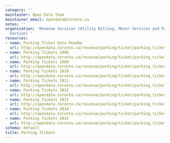 ```yaml
---
category: ''
maintainer: Open Data Team
maintainer_email: opendata@toronto.ca
notes: ''
organization: 'Revenue Services (Utility Billing, Meter Services and Parking Tags
  Section) '
resources:
- name: Parking Ticket Data Readme
  url: http://opendata.toronto.ca/revenue/parking/ticket/parking_tickets_readme.xls
- name: Parking Tickets 2008
  url: http://opendata.toronto.ca/revenue/parking/ticket/parking_tickets_2008.zip
- name: Parking Tickets 2009
  url: http://opendata.toronto.ca/revenue/parking/ticket/parking_tickets_2009.zip
- name: Parking Tickets 2010
  url: http://opendata.toronto.ca/revenue/parking/ticket/parking_tickets_2010.zip
- name: Parking Tickets 2011
  url: http://opendata.toronto.ca/revenue/parking/ticket/parking_tickets_2011.zip
- name: Parking Tickets 2012
  url: http://opendata.toronto.ca/revenue/parking/ticket/parking_tickets_2012.zip
- name: Parking Tickets 2013
  url: http://opendata.toronto.ca/revenue/parking/ticket/parking_tickets_2013.zip
- name: Parking Tickets 2014
  url: http://opendata.toronto.ca/revenue/parking/ticket/parking_tickets_2014.zip
- name: Parking Tickets 2015
  url: http://opendata.toronto.ca/revenue/parking/ticket/parking_tickets_2015.zip
schema: default
title: Parking Tickets
---
```

